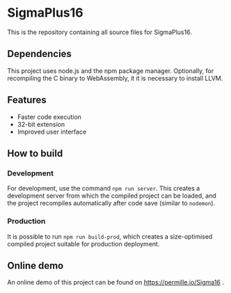 # SigmaPlus16

This is the repository containing all source files for SigmaPlus16.

## Dependencies

This project uses node.js and the npm package manager. Optionally, for recompiling the C binary to WebAssembly, it it is necessary to install LLVM.

## Features

- Faster code execution
- 32-bit extension
- Improved user interface

## How to build

### Development

For development, use the command `npm run server`. This creates a development server from which the compiled project can be loaded, and the project recompiles automatically after code save (similar to `nodemon`).

### Production

It is possible to run `npm run build-prod`, which creates a size-optimised compiled project suitable for production deployment.

## Online demo

An online demo of this project can be found on https://permille.io/Sigma16 .